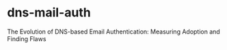 # dns-mail-auth
The Evolution of DNS-based Email Authentication: Measuring Adoption and Finding Flaws
